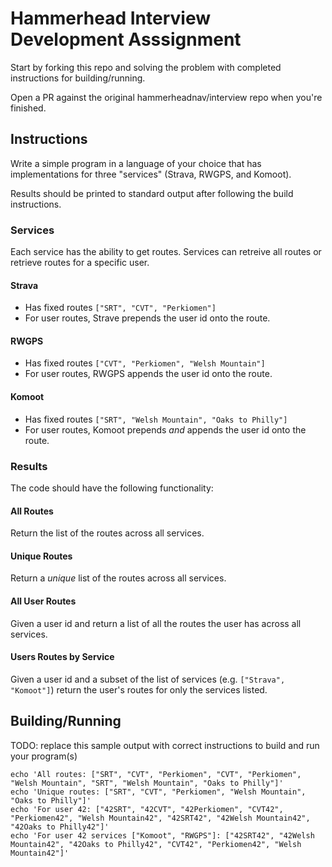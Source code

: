 # Hammerhead Interview Development Asssignment

Start by forking this repo and solving the problem with completed instructions for building/running.

Open a PR against the original hammerheadnav/interview repo when you're finished.

## Instructions

Write a simple program in a language of your choice that has implementations for three "services" (Strava, RWGPS, and Komoot).

Results should be printed to standard output after following the build instructions.

### Services

Each service has the ability to get routes. Services can retreive all routes or retrieve routes for a specific user.

#### Strava

* Has fixed routes  `["SRT", "CVT", "Perkiomen"]`
* For user routes, Strave prepends the user id onto the route.

#### RWGPS

* Has fixed routes  `["CVT", "Perkiomen", "Welsh Mountain"]`
* For user routes, RWGPS appends the user id onto the route.

#### Komoot

* Has fixed routes  `["SRT", "Welsh Mountain", "Oaks to Philly"]`
* For user routes, Komoot prepends *and* appends the user id onto the route.

### Results

The code should have the following functionality:

#### All Routes

Return the list of the routes across all services.

#### Unique Routes

Return a *unique* list of the routes across all services.

#### All User Routes

Given a user id and return a list of all the routes the user has across all services.

#### Users Routes by Service

Given a user id and a subset of the list of services (e.g. `["Strava", "Komoot"]`)
return the user's routes for only the services listed.


## Building/Running

TODO: replace this sample output with correct instructions to build and run your program(s)

```
echo 'All routes: ["SRT", "CVT", "Perkiomen", "CVT", "Perkiomen", "Welsh Mountain", "SRT", "Welsh Mountain", "Oaks to Philly"]'
echo 'Unique routes: ["SRT", "CVT", "Perkiomen", "Welsh Mountain", "Oaks to Philly"]'
echo 'For user 42: ["42SRT", "42CVT", "42Perkiomen", "CVT42", "Perkiomen42", "Welsh Mountain42", "42SRT42", "42Welsh Mountain42", "42Oaks to Philly42"]'
echo 'For user 42 services ["Komoot", "RWGPS"]: ["42SRT42", "42Welsh Mountain42", "42Oaks to Philly42", "CVT42", "Perkiomen42", "Welsh Mountain42"]'
```